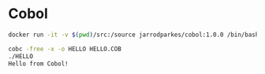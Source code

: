 # Cobol

```bash
docker run -it -v $(pwd)/src:/source jarrodparkes/cobol:1.0.0 /bin/bash
```

```bash
cobc -free -x -o HELLO HELLO.COB
./HELLO
Hello from Cobol!
```
